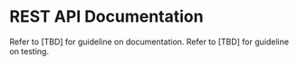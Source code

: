 # REST API Documentation

Refer to [TBD] for guideline on documentation.
Refer to [TBD] for guideline on testing.